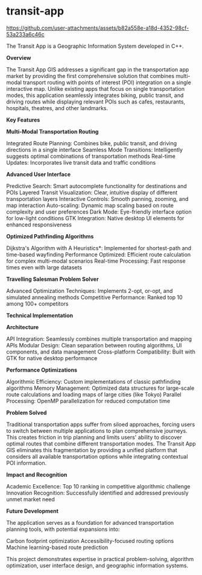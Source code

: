 
# transit-app

https://github.com/user-attachments/assets/b82a558e-a18d-4352-98cf-53a233a6c46c


The Transit App is a Geographic Information System developed in C++.

**Overview**


The Transit App GIS addresses a significant gap in the transportation app market by providing the first comprehensive solution that combines multi-modal transport routing with points of interest (POI) integration on a single interactive map. Unlike existing apps that focus on single transportation modes, this application seamlessly integrates biking, public transit, and driving routes while displaying relevant POIs such as cafes, restaurants, hospitals, theatres, and other landmarks.


**Key Features**


**Multi-Modal Transportation Routing**

Integrated Route Planning: Combines bike, public transit, and driving directions in a single interface
Seamless Mode Transitions: Intelligently suggests optimal combinations of transportation methods
Real-time Updates: Incorporates live transit data and traffic conditions

**Advanced User Interface**

Predictive Search: Smart autocomplete functionality for destinations and POIs
Layered Transit Visualization: Clear, intuitive display of different transportation layers
Interactive Controls: Smooth panning, zooming, and map interaction
Auto-scaling: Dynamic map scaling based on route complexity and user preferences
Dark Mode: Eye-friendly interface option for low-light conditions
GTK Integration: Native desktop UI elements for enhanced responsiveness

**Optimized Pathfinding Algorithms**

Dijkstra's Algorithm with A Heuristics*: Implemented for shortest-path and time-based wayfinding
Performance Optimized: Efficient route calculation for complex multi-modal scenarios
Real-time Processing: Fast response times even with large datasets

**Travelling Salesman Problem Solver**

Advanced Optimization Techniques: Implements 2-opt, or-opt, and simulated annealing methods
Competitive Performance: Ranked top 10 among 100+ competitors



**Technical Implementation**


**Architecture**

API Integration: Seamlessly combines multiple transportation and mapping APIs
Modular Design: Clean separation between routing algorithms, UI components, and data management
Cross-platform Compatibility: Built with GTK for native desktop performance

**Performance Optimizations**

Algorithmic Efficiency: Custom implementations of classic pathfinding algorithms
Memory Management: Optimized data structures for large-scale route calculations and loading maps of large cities (like Tokyo)
Parallel Processing: OpenMP parallelization for reduced computation time

**Problem Solved**

Traditional transportation apps suffer from siloed approaches, forcing users to switch between multiple applications to plan comprehensive journeys. This creates friction in trip planning and limits users' ability to discover optimal routes that combine different transportation modes. The Transit App GIS eliminates this fragmentation by providing a unified platform that considers all available transportation options while integrating contextual POI information.

**Impact and Recognition**

Academic Excellence: Top 10 ranking in competitive algorithmic challenge
Innovation Recognition: Successfully identified and addressed previously unmet market need

**Future Development**

The application serves as a foundation for advanced transportation planning tools, with potential expansions into:

Carbon footprint optimization
Accessibility-focused routing options
Machine learning-based route prediction

This project demonstrates expertise in practical problem-solving, algorithm optimization, user interface design, and geographic information systems.
